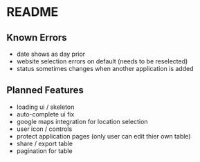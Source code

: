 # README

## Known Errors

- date shows as day prior
- website selection errors on default (needs to be reselected)
- status sometimes changes when another application is added

## Planned Features

- loading ui / skeleton
- auto-complete ui fix
- google maps integration for location selection
- user icon / controls
- protect application pages (only user can edit thier own table)
- share / export table
- pagination for table
